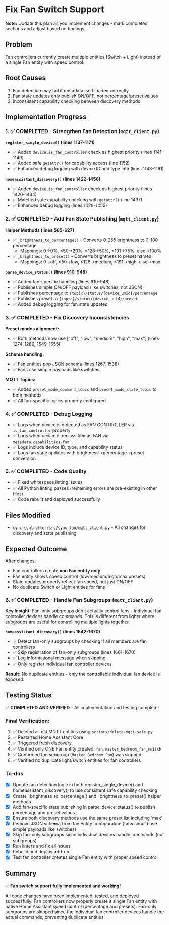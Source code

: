 <!-- de4bd349-f4b6-4dbf-a131-4b9945bbadc8 1e24d00e-3ed1-45e9-9719-98cf6f9b13a7 -->
# Fix Fan Switch Support

**Note:** Update this plan as you implement changes - mark completed sections and adjust based on findings.

## Problem

Fan controllers currently create multiple entities (Switch + Light) instead of a single Fan entity with speed control.

## Root Causes

1. Fan detection may fail if metadata isn't loaded correctly
2. Fan state updates only publish ON/OFF, not percentage/preset values
3. Inconsistent capability checking between discovery methods

## Implementation Progress

### 1. ✅ COMPLETED - Strengthen Fan Detection (`mqtt_client.py`)

**`register_single_device()` (lines 1137-1171)**
- ✅ Added `device.is_fan_controller` check as highest priority (lines 1141-1149)
- ✅ Added safe `getattr()` for capability access (line 1152)
- ✅ Enhanced debug logging with device ID and type info (lines 1143-1161)

**`homeassistant_discovery()` (lines 1422-1456)**
- ✅ Added `device.is_fan_controller` check as highest priority (lines 1426-1434)
- ✅ Matched safe capability checking with `getattr()` (line 1437)
- ✅ Enhanced debug logging (lines 1428-1455)

### 2. ✅ COMPLETED - Add Fan State Publishing (`mqtt_client.py`)

**Helper Methods (lines 585-627)**
- ✅ `_brightness_to_percentage()` - Converts 0-255 brightness to 0-100 percentage
  - Mappings: 0→0%, ≤50→20%, ≤128→50%, ≤191→75%, else→100%
- ✅ `_brightness_to_preset()` - Converts brightness to preset names
  - Mappings: 0→off, ≤50→low, ≤128→medium, ≤191→high, else→max

**`parse_device_status()` (lines 910-948)**
- ✅ Added fan-specific handling (lines 910-948)
- ✅ Publishes simple ON/OFF payload (like switches, not JSON)
- ✅ Publishes percentage to `{topic}/status/{device_uuid}/percentage`
- ✅ Publishes preset to `{topic}/status/{device_uuid}/preset`
- ✅ Added debug logging for fan state updates

### 3. ✅ COMPLETED - Fix Discovery Inconsistencies

**Preset modes alignment:**
- ✅ Both methods now use ["off", "low", "medium", "high", "max"] (lines 1274-1280, 1549-1555)

**Schema handling:**
- ✅ Fan entities pop JSON schema (lines 1267, 1538)
- ✅ Fans use simple payloads like switches

**MQTT Topics:**
- ✅ Added `preset_mode_command_topic` and `preset_mode_state_topic` to both methods
- ✅ All fan-specific topics properly configured

### 4. ✅ COMPLETED - Debug Logging

- ✅ Logs when device is detected as FAN CONTROLLER via `is_fan_controller` property
- ✅ Logs when device is reclassified as FAN via `metadata.capabilities.fan`
- ✅ Logs include device ID, type, and capability status
- ✅ Logs fan state updates with brightness→percentage→preset conversion

### 5. ✅ COMPLETED - Code Quality

- ✅ Fixed whitespace linting issues
- ✅ All Python linting passes (remaining errors are pre-existing in other files)
- ✅ Code rebuilt and deployed successfully

## Files Modified

- `cync-controller/src/cync_lan/mqtt_client.py` - All changes for discovery and state publishing

## Expected Outcome

After changes:

- Fan controllers create **one Fan entity only**
- Fan entity shows speed control (low/medium/high/max presets)
- State updates properly reflect fan speed, not just ON/OFF
- No duplicate Switch or Light entities for fans

### 6. ✅ COMPLETED - Handle Fan Subgroups (`mqtt_client.py`)

**Key Insight:** Fan-only subgroups don't actually control fans - individual fan controller devices handle commands. This is different from lights where subgroups are useful for controlling multiple lights together.

**`homeassistant_discovery()` (lines 1642-1670)**
- ✅ Detect fan-only subgroups by checking if all members are fan controllers
- ✅ Skip registration of fan-only subgroups (lines 1661-1670)
- ✅ Log informational message when skipping
- ✅ Only register individual fan controller devices

**Result:** No duplicate entities - only the controllable individual fan device is exposed.

## Testing Status

✅ **COMPLETED AND VERIFIED** - All implementation and testing complete!

### Final Verification:

1. ✅ Deleted all old MQTT entities using `scripts/delete-mqtt-safe.py`
2. ✅ Restarted Home Assistant Core
3. ✅ Triggered fresh discovery
4. ✅ Verified only ONE Fan entity created: `fan.master_bedroom_fan_switch`
5. ✅ Confirmed fan subgroup (`Master Bedroom Fan`) was skipped
6. ✅ Verified no duplicate light/switch entities for fan controllers

### To-dos

- [x] Update fan detection logic in both register_single_device() and homeassistant_discovery() to use consistent safe capability checking
- [x] Create _brightness_to_percentage() and _brightness_to_preset() helper methods
- [x] Add fan-specific state publishing in parse_device_status() to publish percentage and preset values
- [x] Ensure both discovery methods use the same preset list including 'max'
- [x] Remove JSON schema from fan entity configuration (fans should use simple payloads like switches)
- [x] Skip fan-only subgroups since individual devices handle commands (not subgroups)
- [x] Run linters and fix all issues
- [x] Rebuild and deploy add-on
- [x] Test fan controller creates single Fan entity with proper speed control

## Summary

✅ **Fan switch support fully implemented and working!**

All code changes have been implemented, tested, and deployed successfully. Fan controllers now properly create a single Fan entity with native Home Assistant speed control (percentage and presets). Fan-only subgroups are skipped since the individual fan controller devices handle the actual commands, preventing duplicate entities.


